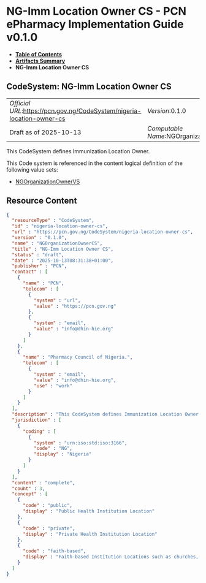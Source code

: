 # NG-Imm Location Owner CS - PCN ePharmacy Implementation Guide v0.1.0

* [**Table of Contents**](toc.md)
* [**Artifacts Summary**](artifacts.md)
* **NG-Imm Location Owner CS**

## CodeSystem: NG-Imm Location Owner CS 

| | |
| :--- | :--- |
| *Official URL*:https://pcn.gov.ng/CodeSystem/nigeria-location-owner-cs | *Version*:0.1.0 |
| Draft as of 2025-10-13 | *Computable Name*:NGOrganizationOwnerCS |

 
This CodeSystem defines Immunization Location Owner. 

 This Code system is referenced in the content logical definition of the following value sets: 

* [NGOrganizationOwnerVS](ValueSet-nigeria-location-owner.md)



## Resource Content

```json
{
  "resourceType" : "CodeSystem",
  "id" : "nigeria-location-owner-cs",
  "url" : "https://pcn.gov.ng/CodeSystem/nigeria-location-owner-cs",
  "version" : "0.1.0",
  "name" : "NGOrganizationOwnerCS",
  "title" : "NG-Imm Location Owner CS",
  "status" : "draft",
  "date" : "2025-10-13T08:31:38+01:00",
  "publisher" : "PCN",
  "contact" : [
    {
      "name" : "PCN",
      "telecom" : [
        {
          "system" : "url",
          "value" : "https://pcn.gov.ng"
        },
        {
          "system" : "email",
          "value" : "info@dhin-hie.org"
        }
      ]
    },
    {
      "name" : "Pharmacy Council of Nigeria.",
      "telecom" : [
        {
          "system" : "email",
          "value" : "info@dhin-hie.org",
          "use" : "work"
        }
      ]
    }
  ],
  "description" : "This CodeSystem defines Immunization Location Owner.",
  "jurisdiction" : [
    {
      "coding" : [
        {
          "system" : "urn:iso:std:iso:3166",
          "code" : "NG",
          "display" : "Nigeria"
        }
      ]
    }
  ],
  "content" : "complete",
  "count" : 3,
  "concept" : [
    {
      "code" : "public",
      "display" : "Public Health Institution Location"
    },
    {
      "code" : "private",
      "display" : "Private Health Institution Location"
    },
    {
      "code" : "faith-based",
      "display" : "Faith-based Institution Locations such as churches, musques, and traditional homes"
    }
  ]
}

```
